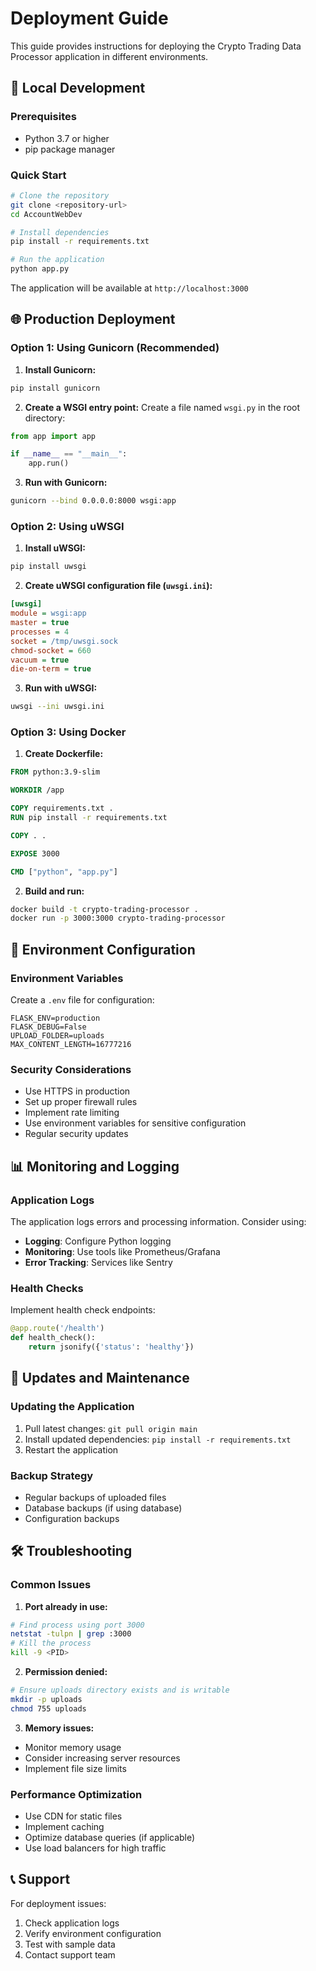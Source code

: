 # Deployment Guide

This guide provides instructions for deploying the Crypto Trading Data Processor application in different environments.

## 🚀 Local Development

### Prerequisites
- Python 3.7 or higher
- pip package manager

### Quick Start
```bash
# Clone the repository
git clone <repository-url>
cd AccountWebDev

# Install dependencies
pip install -r requirements.txt

# Run the application
python app.py
```

The application will be available at `http://localhost:3000`

## 🌐 Production Deployment

### Option 1: Using Gunicorn (Recommended)

1. **Install Gunicorn:**
```bash
pip install gunicorn
```

2. **Create a WSGI entry point:**
Create a file named `wsgi.py` in the root directory:
```python
from app import app

if __name__ == "__main__":
    app.run()
```

3. **Run with Gunicorn:**
```bash
gunicorn --bind 0.0.0.0:8000 wsgi:app
```

### Option 2: Using uWSGI

1. **Install uWSGI:**
```bash
pip install uwsgi
```

2. **Create uWSGI configuration file (`uwsgi.ini`):**
```ini
[uwsgi]
module = wsgi:app
master = true
processes = 4
socket = /tmp/uwsgi.sock
chmod-socket = 660
vacuum = true
die-on-term = true
```

3. **Run with uWSGI:**
```bash
uwsgi --ini uwsgi.ini
```

### Option 3: Using Docker

1. **Create Dockerfile:**
```dockerfile
FROM python:3.9-slim

WORKDIR /app

COPY requirements.txt .
RUN pip install -r requirements.txt

COPY . .

EXPOSE 3000

CMD ["python", "app.py"]
```

2. **Build and run:**
```bash
docker build -t crypto-trading-processor .
docker run -p 3000:3000 crypto-trading-processor
```

## 🔧 Environment Configuration

### Environment Variables
Create a `.env` file for configuration:
```env
FLASK_ENV=production
FLASK_DEBUG=False
UPLOAD_FOLDER=uploads
MAX_CONTENT_LENGTH=16777216
```

### Security Considerations
- Use HTTPS in production
- Set up proper firewall rules
- Implement rate limiting
- Use environment variables for sensitive configuration
- Regular security updates

## 📊 Monitoring and Logging

### Application Logs
The application logs errors and processing information. Consider using:
- **Logging**: Configure Python logging
- **Monitoring**: Use tools like Prometheus/Grafana
- **Error Tracking**: Services like Sentry

### Health Checks
Implement health check endpoints:
```python
@app.route('/health')
def health_check():
    return jsonify({'status': 'healthy'})
```

## 🔄 Updates and Maintenance

### Updating the Application
1. Pull latest changes: `git pull origin main`
2. Install updated dependencies: `pip install -r requirements.txt`
3. Restart the application

### Backup Strategy
- Regular backups of uploaded files
- Database backups (if using database)
- Configuration backups

## 🛠️ Troubleshooting

### Common Issues

1. **Port already in use:**
```bash
# Find process using port 3000
netstat -tulpn | grep :3000
# Kill the process
kill -9 <PID>
```

2. **Permission denied:**
```bash
# Ensure uploads directory exists and is writable
mkdir -p uploads
chmod 755 uploads
```

3. **Memory issues:**
- Monitor memory usage
- Consider increasing server resources
- Implement file size limits

### Performance Optimization
- Use CDN for static files
- Implement caching
- Optimize database queries (if applicable)
- Use load balancers for high traffic

## 📞 Support

For deployment issues:
1. Check application logs
2. Verify environment configuration
3. Test with sample data
4. Contact support team 